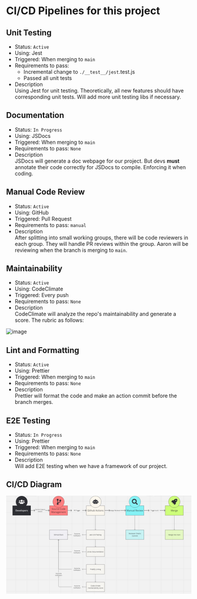 # CI/CD Pipelines for this project

## Unit Testing
- Status: `Active`
- Using: Jest
- Triggered: When merging to `main`
- Requirements to pass:
  - Incremental change to `./__test__/jest`.test.js
  - Passed all unit tests
- Description\
  Using Jest for unit testing. Theoretically, all new features should have corresponding unit tests. Will add more unit testing libs if necessary.
 
## Documentation
- Status: `In Progress`
- Using: JSDocs
- Triggered: When merging to `main`
- Requirements to pass: `None`
- Description\
  JSDocs will generate a doc webpage for our project. But devs **must** annotate their code correctly for JSDocs to compile. Enforcing it when coding.

## Manual Code Review
- Status: `Active`
- Using: GitHub
- Triggered: Pull Request
- Requirements to pass: `manual`
- Description\
  After splitting into small working groups, there will be code reviewers in each group. They will handle PR reviews within the group. Aaron will be reviewing when the branch is merging to `main`.

## Maintainability
- Status: `Active`
- Using: CodeClimate
- Triggered: Every push
- Requirements to pass: `None`
- Description\
  CodeClimate will analyze the repo's maintainability and generate a score. The rubric as follows:
<img src="https://github.com/cse110-sp24-group22/cse110-sp24-group22/assets/43869308/639a66a3-e2c7-4d71-87cc-c7a70a356d09" alt="image" width="500">

## Lint and Formatting
- Status: `Active`
- Using: Prettier
- Triggered: When merging to `main`
- Requirements to pass: `None`
- Description\
  Prettier will format the code and make an action commit before the branch merges.

## E2E Testing
- Status: `In Progress`
- Using: Prettier
- Triggered: When merging to `main`
- Requirements to pass: `None`
- Description\
  Will add E2E testing when we have a framework of our project.

## CI/CD Diagram
![diagram](phase1.jpg)
